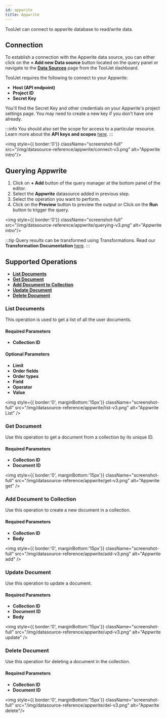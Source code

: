 ```yaml
---
id: appwrite
title: Appwrite
---
```


ToolJet can connect to appwrite database to read/write data.

<div style={{paddingTop:'24px'}}>

## Connection

To establish a connection with the Appwrite data source, you can either click on the **+ Add new Data source** button located on the query panel or navigate to the **[Data Sources](/docs/data-sources/overview)** page from the ToolJet dashboard.

ToolJet requires the following to connect to your Appwrite:

- **Host (API endpoint)**
- **Project ID**
- **Secret Key**

You'll find the Secret Key and other credentials on your Appwrite's project settings page. You may need to create a new key if you don't have one already.

:::info
You should also set the scope for access to a particular resource. Learn more about the **API keys and scopes** [here](https://appwrite.io/docs/keys).
:::

<div style={{textAlign: 'center'}}>

<img style={{ border:'0'}} className="screenshot-full" src="/img/datasource-reference/appwrite/connect-v3.png" alt="Appwrite intro"/>

</div>

</div>

<div style={{paddingTop:'24px'}}>

## Querying Appwrite

1. Click on **+ Add** button of the query manager at the bottom panel of the editor.
2. Select the **Appwrite** datasource added in previous step.
3. Select the operation you want to perform.
4. Click on the **Preview** button to preview the output or Click on the **Run** button to trigger the query.

<div style={{textAlign: 'center'}}>

<img style={{ border:'0'}} className="screenshot-full" src="/img/datasource-reference/appwrite/querying-v3.png" alt="Appwrite intro"/>

</div>

:::tip
Query results can be transformed using Transformations. Read our **Transformation Documentation** [here](/docs/beta/app-builder/custom-code/transform-data).
:::

</div>

<div style={{paddingTop:'24px'}}>

## Supported Operations

- **[List Documents](#list-documents)**
- **[Get Document](#get-document)**
- **[Add Document to Collection](#add-document-to-collection)**
- **[Update Document](#update-document)**
- **[Delete Document](#delete-document)**

### List Documents

This operation is used to get a list of all the user documents.

#### Required Parameters

- **Collection ID**

#### Optional Parameters

- **Limit**
- **Order fields**
- **Order types**
- **Field**
- **Operator**
- **Value**

<div style={{textAlign: 'center'}}>

<img style={{ border:'0', marginBottom:'15px'}} className="screenshot-full" src="/img/datasource-reference/appwrite/list-v3.png" alt="Appwrite List" />

</div>

### Get Document

Use this operation to get a document from a collection by its unique ID.

#### Required Parameters

- **Collection ID**
- **Document ID**

<div style={{textAlign: 'center'}}>

<img style={{ border:'0', marginBottom:'15px'}} className="screenshot-full" src="/img/datasource-reference/appwrite/get-v3.png" alt="Appwrite get" />

</div>

### Add Document to Collection

Use this operation to create a new document in a collection.

#### Required Parameters

- **Collection ID**
- **Body**

<div style={{textAlign: 'center'}}>

<img style={{ border:'0', marginBottom:'15px'}} className="screenshot-full" src="/img/datasource-reference/appwrite/add-v3.png" alt="Appwrite add" />

</div>

### Update Document

Use this operation to update a document.

#### Required Parameters

- **Collection ID**
- **Document ID**
- **Body**

<div style={{textAlign: 'center'}}>

<img style={{ border:'0', marginBottom:'15px'}} className="screenshot-full" src="/img/datasource-reference/appwrite/upd-v3.png" alt="Appwrite update" />

</div>

### Delete Document

Use this operation for deleting a document in the collection.

#### Required Parameters

- **Collection ID**
- **Document ID**

<div style={{textAlign: 'center'}}>

<img style={{ border:'0', marginBottom:'15px'}} className="screenshot-full" src="/img/datasource-reference/appwrite/del-v3.png" alt="Appwrite delete"/>

</div>

</div>
